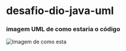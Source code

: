 # desafio-dio-java-uml

### imagem UML de como estaria o código


<img src="../desafio-dio-java-uml/picture/arquivoUML.png" alt="Imagem de como esta" />